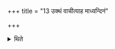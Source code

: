 +++
title = "13 उक्थं वाचीत्याह माध्यन्दिनं"

+++

<details><summary>थिते</summary>

13. Having responded (to the Sastras) at the Midday pressing (the Adhvaryu) says uktham vāci.' Or (he may say so after having responded to) each Śastra. With viśve deva marutah...' he offers a (ghee-) libation after the (midday) pressing is completely established (i.e. concluded).  

[^1]: TS III.2.9.1.  

[^2]: See XI.29.11 and XIII.16.8.  

[^3]: TS III.1.9.c.  
</details>
